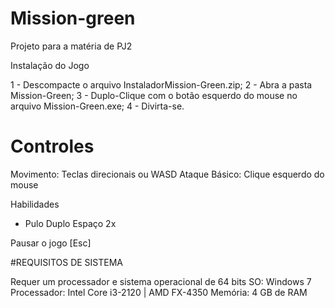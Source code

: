 # Mission-green

Projeto para a matéria de PJ2

Instalação do Jogo


1 - Descompacte o arquivo InstaladorMission-Green.zip;
2 - Abra a pasta Mission-Green;
3 - Duplo-Clique com o botão esquerdo do mouse no arquivo Mission-Green.exe;
4 - Divirta-se.

# Controles

Movimento:            Teclas direcionais ou WASD
Ataque Básico:        Clique esquerdo do mouse

Habilidades
* Pulo Duplo              Espaço 2x

Pausar o jogo          [Esc]

#REQUISITOS DE SISTEMA

Requer um processador e sistema operacional de 64 bits
SO: Windows 7
Processador: Intel Core i3-2120 | AMD FX-4350
Memória: 4 GB de RAM
